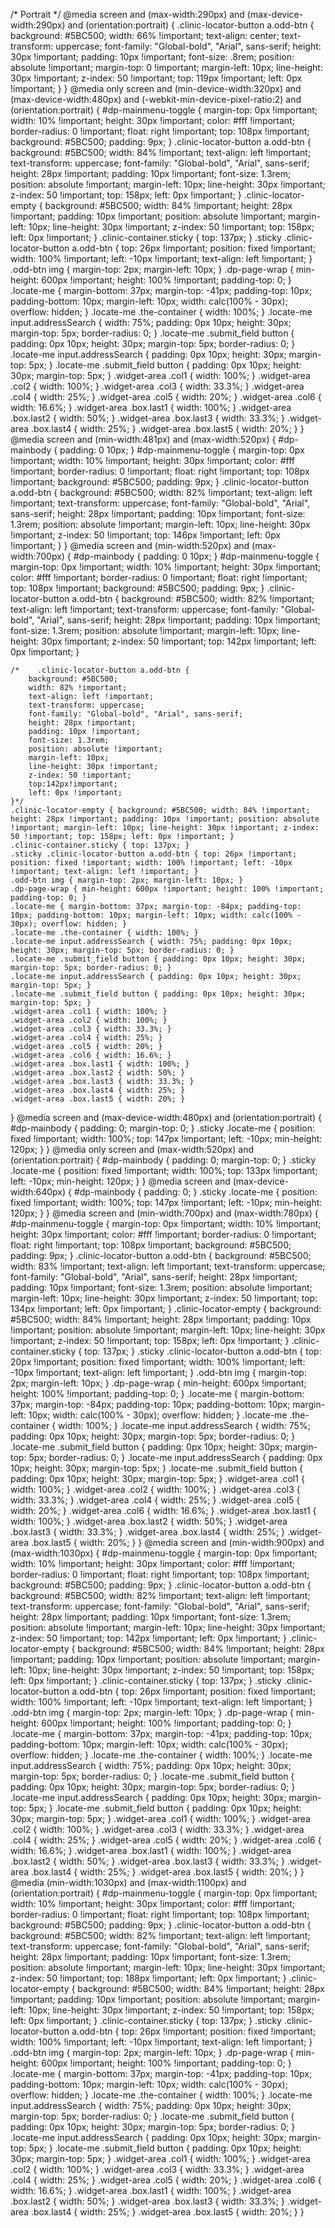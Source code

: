 /* Portrait */
@media screen and (max-width:290px) and (max-device-width:290px) and (orientation:portrait) {
    .clinic-locator-button a.odd-btn { background: #5BC500; width: 66% !important; text-align: center; text-transform: uppercase; font-family: "Global-bold", "Arial", sans-serif; height: 30px !important; padding: 10px !important; font-size: .8rem; position: absolute !important; margin-top: 0 !important; margin-left: 10px; line-height: 30px !important; z-index: 50 !important; top: 119px !important; left: 0px !important; }
}
@media only screen
and (min-device-width:320px)
and (max-device-width:480px)
and (-webkit-min-device-pixel-ratio:2)
and (orientation:portrait) {
    #dp-mainmenu-toggle { margin-top: 0px !important; width: 10% !important; height: 30px !important; color: #fff !important; border-radius: 0 !important; float: right !important; top: 108px !important; background: #5BC500; padding: 9px; }
    .clinic-locator-button a.odd-btn { background: #5BC500; width: 84% !important; text-align: left !important; text-transform: uppercase; font-family: "Global-bold", "Arial", sans-serif; height: 28px !important; padding: 10px !important; font-size: 1.3rem; position: absolute !important; margin-left: 10px; line-height: 30px !important; z-index: 50 !important; top: 158px; left: 0px !important; }
    .clinic-locator-empty { background: #5BC500; width: 84% !important; height: 28px !important; padding: 10px !important; position: absolute !important; margin-left: 10px; line-height: 30px !important; z-index: 50 !important; top: 158px; left: 0px !important; }
    .clinic-container.sticky { top: 137px; }
    .sticky .clinic-locator-button a.odd-btn { top: 26px !important; position: fixed !important; width: 100% !important; left: -10px !important; text-align: left !important; }
    .odd-btn img { margin-top: 2px; margin-left: 10px; }
    .dp-page-wrap { min-height: 600px !important; height: 100% !important; padding-top: 0; }
    .locate-me { margin-bottom: 37px; margin-top: -41px; padding-top: 10px; padding-bottom: 10px; margin-left: 10px; width: calc(100% - 30px); overflow: hidden; }
    .locate-me .the-container { width: 100%; }
    .locate-me input.addressSearch { width: 75%; padding: 0px 10px; height: 30px; margin-top: 5px; border-radius: 0; }
    .locate-me .submit_field button { padding: 0px 10px; height: 30px; margin-top: 5px; border-radius: 0; }
    .locate-me input.addressSearch { padding: 0px 10px; height: 30px; margin-top: 5px; }
    .locate-me .submit_field button { padding: 0px 10px; height: 30px; margin-top: 5px; }
    .widget-area .col1 { width: 100%; }
    .widget-area .col2 { width: 100%; }
    .widget-area .col3 { width: 33.3%; }
    .widget-area .col4 { width: 25%; }
    .widget-area .col5 { width: 20%; }
    .widget-area .col6 { width: 16.6%; }
    .widget-area .box.last1 { width: 100%; }
    .widget-area .box.last2 { width: 50%; }
    .widget-area .box.last3 { width: 33.3%; }
    .widget-area .box.last4 { width: 25%; }
    .widget-area .box.last5 { width: 20%; }
}
@media screen and (min-width:481px) and (max-width:520px) {
    #dp-mainbody { padding: 0 10px; }
    #dp-mainmenu-toggle { margin-top: 0px !important; width: 10% !important; height: 30px !important; color: #fff !important; border-radius: 0 !important; float: right !important; top: 108px !important; background: #5BC500; padding: 9px; }
    .clinic-locator-button a.odd-btn { background: #5BC500; width: 82% !important; text-align: left !important; text-transform: uppercase; font-family: "Global-bold", "Arial", sans-serif; height: 28px !important; padding: 10px !important; font-size: 1.3rem; position: absolute !important; margin-left: 10px; line-height: 30px !important; z-index: 50 !important; top: 146px !important; left: 0px !important; }
}
@media screen and (min-width:520px) and (max-width:700px) {
    #dp-mainbody { padding: 0 10px; }
    #dp-mainmenu-toggle { margin-top: 0px !important; width: 10% !important; height: 30px !important; color: #fff !important; border-radius: 0 !important; float: right !important; top: 108px !important; background: #5BC500; padding: 9px; }
    .clinic-locator-button a.odd-btn { background: #5BC500; width: 82% !important; text-align: left !important; text-transform: uppercase; font-family: "Global-bold", "Arial", sans-serif; height: 28px !important; padding: 10px !important; font-size: 1.3rem; position: absolute !important; margin-left: 10px; line-height: 30px !important; z-index: 50 !important; top: 142px !important; left: 0px !important; }

    /*    .clinic-locator-button a.odd-btn {
        background: #5BC500;
        width: 82% !important;
        text-align: left !important;
        text-transform: uppercase;
        font-family: "Global-bold", "Arial", sans-serif;
        height: 28px !important;
        padding: 10px !important;
        font-size: 1.3rem;
        position: absolute !important;
        margin-left: 10px;
        line-height: 30px !important;
        z-index: 50 !important;
        top:142px!important;
        left: 0px !important;
    }*/
    .clinic-locator-empty { background: #5BC500; width: 84% !important; height: 28px !important; padding: 10px !important; position: absolute !important; margin-left: 10px; line-height: 30px !important; z-index: 50 !important; top: 158px; left: 0px !important; }
    .clinic-container.sticky { top: 137px; }
    .sticky .clinic-locator-button a.odd-btn { top: 26px !important; position: fixed !important; width: 100% !important; left: -10px !important; text-align: left !important; }
    .odd-btn img { margin-top: 2px; margin-left: 10px; }
    .dp-page-wrap { min-height: 600px !important; height: 100% !important; padding-top: 0; }
    .locate-me { margin-bottom: 37px; margin-top: -84px; padding-top: 10px; padding-bottom: 10px; margin-left: 10px; width: calc(100% - 30px); overflow: hidden; }
    .locate-me .the-container { width: 100%; }
    .locate-me input.addressSearch { width: 75%; padding: 0px 10px; height: 30px; margin-top: 5px; border-radius: 0; }
    .locate-me .submit_field button { padding: 0px 10px; height: 30px; margin-top: 5px; border-radius: 0; }
    .locate-me input.addressSearch { padding: 0px 10px; height: 30px; margin-top: 5px; }
    .locate-me .submit_field button { padding: 0px 10px; height: 30px; margin-top: 5px; }
    .widget-area .col1 { width: 100%; }
    .widget-area .col2 { width: 100%; }
    .widget-area .col3 { width: 33.3%; }
    .widget-area .col4 { width: 25%; }
    .widget-area .col5 { width: 20%; }
    .widget-area .col6 { width: 16.6%; }
    .widget-area .box.last1 { width: 100%; }
    .widget-area .box.last2 { width: 50%; }
    .widget-area .box.last3 { width: 33.3%; }
    .widget-area .box.last4 { width: 25%; }
    .widget-area .box.last5 { width: 20%; }
}
@media screen and (max-device-width:480px) and (orientation:portrait) {
    #dp-mainbody { padding: 0; margin-top: 0; }
    .sticky .locate-me { position: fixed !important; width: 100%; top: 147px !important; left: -10px; min-height: 120px; }
}
@media only screen and (max-width:520px) and (orientation:portrait) {
    #dp-mainbody { padding: 0; margin-top: 0; }
    .sticky .locate-me { position: fixed !important; width: 100%; top: 133px !important; left: -10px; min-height: 120px; }
}
@media screen and (max-device-width:640px) {
    #dp-mainbody { padding: 0; }
    .sticky .locate-me { position: fixed !important; width: 100%; top: 147px !important; left: -10px; min-height: 120px; }
}
@media screen and (min-width:700px) and (max-width:780px) {
    #dp-mainmenu-toggle { margin-top: 0px !important; width: 10% !important; height: 30px !important; color: #fff !important; border-radius: 0 !important; float: right !important; top: 108px !important; background: #5BC500; padding: 9px; }
    .clinic-locator-button a.odd-btn { background: #5BC500; width: 83% !important; text-align: left !important; text-transform: uppercase; font-family: "Global-bold", "Arial", sans-serif; height: 28px !important; padding: 10px !important; font-size: 1.3rem; position: absolute !important; margin-left: 10px; line-height: 30px !important; z-index: 50 !important; top: 134px !important; left: 0px !important; }
    .clinic-locator-empty { background: #5BC500; width: 84% !important; height: 28px !important; padding: 10px !important; position: absolute !important; margin-left: 10px; line-height: 30px !important; z-index: 50 !important; top: 158px; left: 0px !important; }
    .clinic-container.sticky { top: 137px; }
    .sticky .clinic-locator-button a.odd-btn { top: 20px !important; position: fixed !important; width: 100% !important; left: -10px !important; text-align: left !important; }
    .odd-btn img { margin-top: 2px; margin-left: 10px; }
    .dp-page-wrap { min-height: 600px !important; height: 100% !important; padding-top: 0; }
    .locate-me { margin-bottom: 37px; margin-top: -84px; padding-top: 10px; padding-bottom: 10px; margin-left: 10px; width: calc(100% - 30px); overflow: hidden; }
    .locate-me .the-container { width: 100%; }
    .locate-me input.addressSearch { width: 75%; padding: 0px 10px; height: 30px; margin-top: 5px; border-radius: 0; }
    .locate-me .submit_field button { padding: 0px 10px; height: 30px; margin-top: 5px; border-radius: 0; }
    .locate-me input.addressSearch { padding: 0px 10px; height: 30px; margin-top: 5px; }
    .locate-me .submit_field button { padding: 0px 10px; height: 30px; margin-top: 5px; }
    .widget-area .col1 { width: 100%; }
    .widget-area .col2 { width: 100%; }
    .widget-area .col3 { width: 33.3%; }
    .widget-area .col4 { width: 25%; }
    .widget-area .col5 { width: 20%; }
    .widget-area .col6 { width: 16.6%; }
    .widget-area .box.last1 { width: 100%; }
    .widget-area .box.last2 { width: 50%; }
    .widget-area .box.last3 { width: 33.3%; }
    .widget-area .box.last4 { width: 25%; }
    .widget-area .box.last5 { width: 20%; }
}
@media screen and (min-width:900px) and (max-width:1030px) {
    #dp-mainmenu-toggle { margin-top: 0px !important; width: 10% !important; height: 30px !important; color: #fff !important; border-radius: 0 !important; float: right !important; top: 108px !important; background: #5BC500; padding: 9px; }
    .clinic-locator-button a.odd-btn { background: #5BC500; width: 82% !important; text-align: left !important; text-transform: uppercase; font-family: "Global-bold", "Arial", sans-serif; height: 28px !important; padding: 10px !important; font-size: 1.3rem; position: absolute !important; margin-left: 10px; line-height: 30px !important; z-index: 50 !important; top: 142px !important; left: 0px !important; }
    .clinic-locator-empty { background: #5BC500; width: 84% !important; height: 28px !important; padding: 10px !important; position: absolute !important; margin-left: 10px; line-height: 30px !important; z-index: 50 !important; top: 158px; left: 0px !important; }
    .clinic-container.sticky { top: 137px; }
    .sticky .clinic-locator-button a.odd-btn { top: 26px !important; position: fixed !important; width: 100% !important; left: -10px !important; text-align: left !important; }
    .odd-btn img { margin-top: 2px; margin-left: 10px; }
    .dp-page-wrap { min-height: 600px !important; height: 100% !important; padding-top: 0; }
    .locate-me { margin-bottom: 37px; margin-top: -41px; padding-top: 10px; padding-bottom: 10px; margin-left: 10px; width: calc(100% - 30px); overflow: hidden; }
    .locate-me .the-container { width: 100%; }
    .locate-me input.addressSearch { width: 75%; padding: 0px 10px; height: 30px; margin-top: 5px; border-radius: 0; }
    .locate-me .submit_field button { padding: 0px 10px; height: 30px; margin-top: 5px; border-radius: 0; }
    .locate-me input.addressSearch { padding: 0px 10px; height: 30px; margin-top: 5px; }
    .locate-me .submit_field button { padding: 0px 10px; height: 30px; margin-top: 5px; }
    .widget-area .col1 { width: 100%; }
    .widget-area .col2 { width: 100%; }
    .widget-area .col3 { width: 33.3%; }
    .widget-area .col4 { width: 25%; }
    .widget-area .col5 { width: 20%; }
    .widget-area .col6 { width: 16.6%; }
    .widget-area .box.last1 { width: 100%; }
    .widget-area .box.last2 { width: 50%; }
    .widget-area .box.last3 { width: 33.3%; }
    .widget-area .box.last4 { width: 25%; }
    .widget-area .box.last5 { width: 20%; }
}
@media (min-width:1030px) and (max-width:1100px) and (orientation:portrait) {
    #dp-mainmenu-toggle { margin-top: 0px !important; width: 10% !important; height: 30px !important; color: #fff !important; border-radius: 0 !important; float: right !important; top: 108px !important; background: #5BC500; padding: 9px; }
    .clinic-locator-button a.odd-btn { background: #5BC500; width: 82% !important; text-align: left !important; text-transform: uppercase; font-family: "Global-bold", "Arial", sans-serif; height: 28px !important; padding: 10px !important; font-size: 1.3rem; position: absolute !important; margin-left: 10px; line-height: 30px !important; z-index: 50 !important; top: 188px !important; left: 0px !important; }
    .clinic-locator-empty { background: #5BC500; width: 84% !important; height: 28px !important; padding: 10px !important; position: absolute !important; margin-left: 10px; line-height: 30px !important; z-index: 50 !important; top: 158px; left: 0px !important; }
    .clinic-container.sticky { top: 137px; }
    .sticky .clinic-locator-button a.odd-btn { top: 26px !important; position: fixed !important; width: 100% !important; left: -10px !important; text-align: left !important; }
    .odd-btn img { margin-top: 2px; margin-left: 10px; }
    .dp-page-wrap { min-height: 600px !important; height: 100% !important; padding-top: 0; }
    .locate-me { margin-bottom: 37px; margin-top: -41px; padding-top: 10px; padding-bottom: 10px; margin-left: 10px; width: calc(100% - 30px); overflow: hidden; }
    .locate-me .the-container { width: 100%; }
    .locate-me input.addressSearch { width: 75%; padding: 0px 10px; height: 30px; margin-top: 5px; border-radius: 0; }
    .locate-me .submit_field button { padding: 0px 10px; height: 30px; margin-top: 5px; border-radius: 0; }
    .locate-me input.addressSearch { padding: 0px 10px; height: 30px; margin-top: 5px; }
    .locate-me .submit_field button { padding: 0px 10px; height: 30px; margin-top: 5px; }
    .widget-area .col1 { width: 100%; }
    .widget-area .col2 { width: 100%; }
    .widget-area .col3 { width: 33.3%; }
    .widget-area .col4 { width: 25%; }
    .widget-area .col5 { width: 20%; }
    .widget-area .col6 { width: 16.6%; }
    .widget-area .box.last1 { width: 100%; }
    .widget-area .box.last2 { width: 50%; }
    .widget-area .box.last3 { width: 33.3%; }
    .widget-area .box.last4 { width: 25%; }
    .widget-area .box.last5 { width: 20%; }
}
